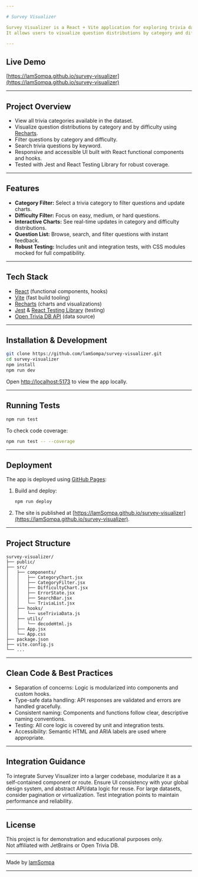 ```yaml
---

# Survey Visualizer

Survey Visualizer is a React + Vite application for exploring trivia data from the [Open Trivia DB API](https://opentdb.com).  
It allows users to visualize question distributions by category and difficulty, search and filter questions, and interact with clear, responsive charts.

---
```


## Live Demo

[https://lamSompa.github.io/survey-visualizer](https://lamSompa.github.io/survey-visualizer)

---

## Project Overview

- View all trivia categories available in the dataset.
- Visualize question distributions by category and by difficulty using [Recharts](https://recharts.org/).
- Filter questions by category and difficulty.
- Search trivia questions by keyword.
- Responsive and accessible UI built with React functional components and hooks.
- Tested with Jest and React Testing Library for robust coverage.

---

## Features

- **Category Filter:** Select a trivia category to filter questions and update charts.
- **Difficulty Filter:** Focus on easy, medium, or hard questions.
- **Interactive Charts:** See real-time updates in category and difficulty distributions.
- **Question List:** Browse, search, and filter questions with instant feedback.
- **Robust Testing:** Includes unit and integration tests, with CSS modules mocked for full compatibility.

---

## Tech Stack

- [React](https://react.dev/) (functional components, hooks)
- [Vite](https://vitejs.dev/) (fast build tooling)
- [Recharts](https://recharts.org/) (charts and visualizations)
- [Jest](https://jestjs.io/) & [React Testing Library](https://testing-library.com/docs/react-testing-library/intro/) (testing)
- [Open Trivia DB API](https://opentdb.com) (data source)

---

## Installation & Development

```bash
git clone https://github.com/lamSompa/survey-visualizer.git
cd survey-visualizer
npm install
npm run dev
```

Open [http://localhost:5173](http://localhost:5173) to view the app locally.

---

## Running Tests

```bash
npm run test
```

To check code coverage:

```bash
npm run test -- --coverage
```

---

## Deployment

The app is deployed using [GitHub Pages](https://pages.github.com/):

1. Build and deploy:
    ```bash
    npm run deploy
    ```
2. The site is published at [https://lamSompa.github.io/survey-visualizer](https://lamSompa.github.io/survey-visualizer).

---

## Project Structure

```
survey-visualizer/
├── public/
├── src/
│   ├── components/
│   │   ├── CategoryChart.jsx
│   │   ├── CategoryFilter.jsx
│   │   ├── DifficultyChart.jsx
│   │   ├── ErrorState.jsx
│   │   ├── SearchBar.jsx
│   │   └── TriviaList.jsx
│   ├── hooks/
│   │   └── useTriviaData.js
│   ├── utils/
│   │   └── decodeHtml.js
│   ├── App.jsx
│   └── App.css
├── package.json
├── vite.config.js
└── ...
```

---

## Clean Code & Best Practices

- Separation of concerns: Logic is modularized into components and custom hooks.
- Type-safe data handling: API responses are validated and errors are handled gracefully.
- Consistent naming: Components and functions follow clear, descriptive naming conventions.
- Testing: All core logic is covered by unit and integration tests.
- Accessibility: Semantic HTML and ARIA labels are used where appropriate.

---

## Integration Guidance

To integrate Survey Visualizer into a larger codebase, modularize it as a self-contained component or route. Ensure UI consistency with your global design system, and abstract API/data logic for reuse. For large datasets, consider pagination or virtualization. Test integration points to maintain performance and reliability.

---

## License

This project is for demonstration and educational purposes only.  
Not affiliated with JetBrains or Open Trivia DB.

---

Made by [lamSompa](https://github.com/lamSompa)

---
